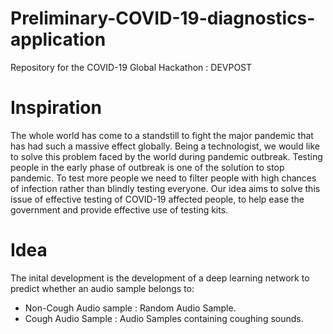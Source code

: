 # Preliminary-COVID-19-diagnostics-application
Repository for the COVID-19 Global Hackathon : DEVPOST

# Inspiration
The whole world has come to a standstill to fight the major pandemic that has had such a massive effect globally. Being a technologist, we would like to solve this problem faced by the world during pandemic outbreak. Testing people in the early phase of outbreak is one of the solution to stop pandemic. To test more people we need to filter people with high chances of infection rather than blindly testing everyone. Our idea aims to solve this issue of effective testing of COVID-19 affected people, to help ease the government and provide effective use of testing kits.

# Idea
The inital development is the development of a deep learning network to predict whether an audio sample belongs to:
*  Non-Cough Audio sample : Random Audio Sample.
*  Cough Audio Sample : Audio Samples containing coughing sounds.
